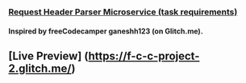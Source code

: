 ### [Request Header Parser Microservice (task requirements)](https://www.freecodecamp.org/learn/apis-and-microservices/apis-and-microservices-projects/request-header-parser-microservice)
#### Inspired by freeCodecamper ganeshh123 (on Glitch.me).
## [Live Preview] (https://f-c-c-project-2.glitch.me/)
